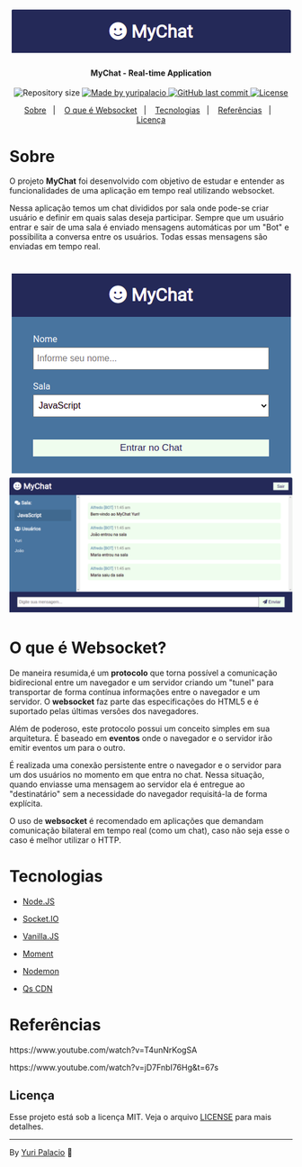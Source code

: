<h1 align="center">
    <img alt="MyChat" title="#MyChat" src=".github/logo.png">
</h1>

<h4 align="center"> 
	MyChat - Real-time Application
</h4>

<p align="center">	
  <img alt="Repository size" src="https://img.shields.io/github/repo-size/yuripalacio/mychat">

  <a href="https://www.linkedin.com/in/yuripalacio/">
    <img alt="Made by yuripalacio" src="https://img.shields.io/badge/made%20by-Yuri%20Palacio-%2304D361">
  </a>
  
  <a href="https://github.com/yuripalacio/mychat/commits/master">
    <img alt="GitHub last commit" src="https://img.shields.io/github/last-commit/yuripalacio/mychat">
  </a>
  
  <a href="https://github.com/yuripalacio/mychat/blob/master/LICENSE">
    <img alt="License" src="https://img.shields.io/badge/license-MIT-brightgreen">
  </a>
</p>

<p align="center">
  <a href="#sobre">Sobre</a>&nbsp;&nbsp;&nbsp;|&nbsp;&nbsp;&nbsp;
  <a href="#o-que-é-websocket">O que é Websocket</a>&nbsp;&nbsp;&nbsp;|&nbsp;&nbsp;&nbsp;
  <a href="#tecnologias">Tecnologias</a>&nbsp;&nbsp;&nbsp;|&nbsp;&nbsp;&nbsp;
  <a href="#referências">Referências</a>&nbsp;&nbsp;&nbsp;|&nbsp;&nbsp;&nbsp;
  <a href="#licença">Licença</a>
</p>

# Sobre

O projeto **MyChat** foi desenvolvido com objetivo de estudar e entender as funcionalidades de uma aplicação em tempo real utilizando websocket.

Nessa aplicação temos um chat divididos por sala onde pode-se criar usuário e definir em quais salas deseja participar.
Sempre que um usuário entrar e sair de uma sala é enviado mensagens automáticas por um "Bot" e possibilita a conversa entre os usuários.
Todas essas mensagens são enviadas em tempo real.

<h1 align="center">
  <img alt="signIn" title="#signIn" src=".github/signIn.png">

  <img alt="chat" title="#chat" src=".github/chat.png">
</h1>

# O que é Websocket?

De maneira resumida,é um **protocolo** que torna possível a comunicação bidirecional entre um navegador e um servidor criando um "tunel" para transportar de forma contínua informações entre o navegador e um servidor.
O **websocket** faz parte das especificações do HTML5 e é suportado pelas últimas versões dos navegadores.

Além de poderoso, este protocolo possui um conceito simples em sua arquitetura. É baseado em **eventos** onde o navegador e o servidor irão emitir eventos um para o outro.

É realizada uma conexão persistente entre o navegador e o servidor para um dos usuários no momento em que entra no chat.
Nessa situação, quando enviasse uma mensagem ao servidor ela é entregue ao "destinatário" sem a necessidade do navegador requisitá-la de forma explícita.

O uso de **websocket** é recomendado em aplicações que demandam comunicação bilateral em tempo real (como um chat), caso não seja esse o caso é melhor utilizar o HTTP.

# Tecnologias

- [Node.JS](https://nodejs.org/en/docs/)
- [Socket.IO](https://www.typescriptlang.org/)
- [Vanilla.JS](http://vanilla-js.com/)

- [Moment](https://momentjs.com/)
- [Nodemon](https://nodemon.io/)
- [Qs CDN](https://github.com/ljharb/qs)

# Referências

<p>
https://www.youtube.com/watch?v=T4unNrKogSA
<p>
https://www.youtube.com/watch?v=jD7FnbI76Hg&t=67s

## Licença

Esse projeto está sob a licença MIT. Veja o arquivo <a href="https://github.com/nathaliacristina20/gorestaurant/blob/master/LICENSE">LICENSE</a> para mais detalhes.

<hr />

By [Yuri Palacio](https://www.linkedin.com/in/yuri-palacio/) :wave:
